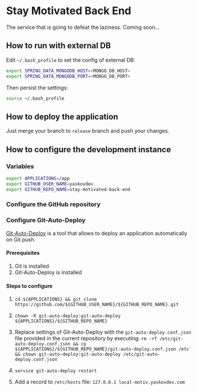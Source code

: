 # Stay Motivated Back End

The service that is going to defeat the laziness. Coming soon...

## How to run with external DB

Edit `~/.bash_profile` to set the config of external DB:

```bash
export SPRING_DATA_MONGODB_HOST=<MONGO_DB_HOST>
export SPRING_DATA_MONGODB_PORT=<MONGO_DB_PORT>
```

Then persist the settings:

```bash
source ~/.bash_profile
```

## How to deploy the application

Just merge your branch to `release` branch and push your changes.

## How to configure the development instance

### Variables

```bash
export APPLICATIONS=/app
export GITHUB_USER_NAME=yaskovdev
export GITHUB_REPO_NAME=stay-motivated-back-end
```

### Configure the GitHub repository

### Configure Git-Auto-Deploy

[Git-Auto-Deploy](https://github.com/olipo186/Git-Auto-Deploy) is a tool that allows to deploy an application automatically on Git push.

#### Prerequisites

1. Git is installed
2. Git-Auto-Deploy is installed

#### Steps to configure

1. `cd ${APPLICATIONS} && git clone https://github.com/${GITHUB_USER_NAME}/${GITHUB_REPO_NAME}.git`
2. `chown -R git-auto-deploy:git-auto-deploy ${APPLICATIONS}/${GITHUB_REPO_NAME}`
3. Replace settings of Git-Auto-Deploy with the `git-auto-deploy.conf.json` file provided in the current repository by executing: `rm -rf /etc/git-auto-deploy.conf.json && cp ${APPLICATIONS}/${GITHUB_REPO_NAME}/git-auto-deploy.conf.json /etc && chown git-auto-deploy:git-auto-deploy /etc/git-auto-deploy.conf.json`
4. `service git-auto-deploy restart`

1. Add a record to `/etc/hosts` file: `127.0.0.1 local-motiv.yaskovdev.com`